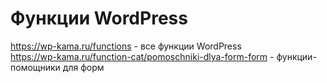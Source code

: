 # Функции WordPress
https://wp-kama.ru/functions - все функции WordPress  
https://wp-kama.ru/function-cat/pomoschniki-dlya-form-form  - функции-помощники для форм
